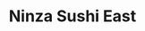 ---
layout: place
title: "Ninza Sushi East"
permalink: /kansas/wichita/ninza-sushi-east.html
stateAbbr: KS
stateName: Kansas
cityName: Wichita
place_id: ChIJ--nwHyz9uocRBf3fLZ4Yny8
photos:
  - name: >-
      places/ChIJ--nwHyz9uocRBf3fLZ4Yny8/photos/AUy1YQ1o77gi32SvXGZmhsLo3GWt7JEHssQNdRo3_7LQYz85pbi11j7SSiuqC4H80lF_uHeFf9zlDHXgdKqZEG9MiLbGi8MVRqvS-cCWO9Nd7ZYePInHx7U2GrOFlwsdIwizp-XCREoXCUSpFVbgsT8U5uVXkTYM64_R-HW9Nrhs4UO16dSU-NsaforrE3BZrwHzNLIynWP79eZbJQxe6r72YVfsGGxTg9Ft-OM5RDBB8Q86U1-1oaktGiGK1mroDGjRb9rp6nO6vfs40p5z2uBKmCPvi4r-xT6xUPkCibvigI8eKVM64fXa3r275WpwPd8f-ScnEIdpqX-ST4wZVplscyNanqhCn50cPCqCtQXZTR4gOyQtdra5DMFM_cJNF_pPPAf04jT-1htxULJxTHZON2zyBqCRruIWz7jARwD1yxBwQ4Ms
    widthPx: 4000
    heightPx: 2252
    authorAttributions:
      - displayName: JC Kirk
        uri: https://maps.google.com/maps/contrib/109222088308709974512
        photoUri: >-
          https://lh3.googleusercontent.com/a-/ALV-UjWPBoIPiWzqi1GmMO1G0iS-1AMxQXByJ7gySODFHbfaM5NgY6m4=s100-p-k-no-mo
    flagContentUri: >-
      https://www.google.com/local/imagery/report/?cb_client=maps_api_places.places_api&image_key=!1e10!2sCIHM0ogKEICAgIDBx7DyjgE&hl=en-US
    googleMapsUri: >-
      https://www.google.com/maps/place//data=!3m4!1e2!3m2!1sCIHM0ogKEICAgIDBx7DyjgE!2e10!4m2!3m1!1s0x87bafd2c1ff0e9fb:0x2f9f189e2ddffd05
  - name: >-
      places/ChIJ--nwHyz9uocRBf3fLZ4Yny8/photos/AUy1YQ0BNocurJGDRYPXhMfG7Yfj_IaDL-DDy-rHVgQo8A_OEZVTBOyLxpxLmJuZt7G8XDjRxhAMfk7x-9oCQL4PiHOZOpedl1wtyNd1g9eulG5D1al5k-GCmePR40kd6hz5ZzE9v9YfEuqeWO5WnB2cvjEkpoze3znSlt9kBDS6ectfqErB-Ky-w8zSRHjlADRKkb8p-a-IqLdnvlWKQJrLGF92VlCVIykYnaJDAFwmOq_C_mDL_e-yafYeivPhuGQQFLZ0bgDQAHCOe64zy-H-FgEKpbygO56hsGjKwxeKV-abs86S4ks0ud2Rivw1zXRF05EwJlkjKIKAyuXghZEbTO8VN65EbEOs4geo3tXZE5XFaruC9NEr6VQOYqsRhv2aHzgNc2oczZbzuL-jHLCPLJFJiwhkVqW9WgbVEjmTWD4
    widthPx: 4032
    heightPx: 1960
    authorAttributions:
      - displayName: Cassi B.
        uri: https://maps.google.com/maps/contrib/100316714715833836066
        photoUri: >-
          https://lh3.googleusercontent.com/a-/ALV-UjWVsAwveU22V-nx64f-QxUxINDt2TC7pfgl5xcTUI9WsvpLvjpRog=s100-p-k-no-mo
    flagContentUri: >-
      https://www.google.com/local/imagery/report/?cb_client=maps_api_places.places_api&image_key=!1e10!2sCIHM0ogKEICAgICcpcG-PA&hl=en-US
    googleMapsUri: >-
      https://www.google.com/maps/place//data=!3m4!1e2!3m2!1sCIHM0ogKEICAgICcpcG-PA!2e10!4m2!3m1!1s0x87bafd2c1ff0e9fb:0x2f9f189e2ddffd05
  - name: >-
      places/ChIJ--nwHyz9uocRBf3fLZ4Yny8/photos/AUy1YQ1p4Buqv_jvrwGr8wZ2oEoGiGDsR0kyU8fDrvmnDnGqeaKhnUF1zj263h5QD1V7tqc8oMB9XHbz3N8soBx5ZWeYQ55bFKwdXBeLjZ_qvoWBribKIKfk00-7yFK9jxDyb835Waq-RJSvc8bDAh5_BNvgeeGnwTA6mPsg4mELYyktP5eM4VotAHy_ZpzFAfsf7_5vel2PZr40OkgodxdAIJ7UWsLNNZ0Uliu3uKZNyWQ9ZFbnDKNSg6i0W0ihkccu5poNwlw_6y-BYzU9PHnmN1giJfCPsL_nCmfn11-10UTVoPkf0wI27bMkAh6fqN1yci0XsgE9ZNayS08GiEU1dboG-mBtw8rM5ELi9-R7YIDeh-1W6dE_vvtbFW3W0CdiaxL4aDsz4W6fXZnowuuQRxgAIv1XNGcyLouYjZipvf95j48
    widthPx: 3024
    heightPx: 4032
    authorAttributions:
      - displayName: David Nguyen
        uri: https://maps.google.com/maps/contrib/116983547749947476357
        photoUri: >-
          https://lh3.googleusercontent.com/a-/ALV-UjWqFqTh9ZfWkUn39loiazb-v5GStmwW0xCqcoCjGnLa6lkZFaWvUA=s100-p-k-no-mo
    flagContentUri: >-
      https://www.google.com/local/imagery/report/?cb_client=maps_api_places.places_api&image_key=!1e10!2sCIHM0ogKEICAgIDMm8W-1AE&hl=en-US
    googleMapsUri: >-
      https://www.google.com/maps/place//data=!3m4!1e2!3m2!1sCIHM0ogKEICAgIDMm8W-1AE!2e10!4m2!3m1!1s0x87bafd2c1ff0e9fb:0x2f9f189e2ddffd05
  - name: >-
      places/ChIJ--nwHyz9uocRBf3fLZ4Yny8/photos/AUy1YQ3SwSeOAsqfPjsNPQJEp98kvXsamTBFT8KXgb5p9titXDoIQOGxY8dPNx9L2Uqk9_ZYZqY5Ed-mPaHOzjW45H-Deiuqcdd8KhQHunR27py2n0llJJTB7Ag4voCqSWgqMxbS5ctgkohedoNtgasxv5zh0JDZXHtc5A-p7B_XW3_af3tSt8hpWosZG_q79EgzN9LI-36ykCniRYAyQ1IS0ufKEp7tgAYGWx7N-p-2Kr_HgnyGbBNTAp2e_aCwNcVGxhxLyQBDDo3nIceJeb20Cmm5UbZRkZjjH-XqJ3WM6394c7Lh3mYyHPy9KRQJht5qmhcOgkbQopB0PNXQQqKkKlRCLK6PONTWT9dc_s0iEmTWdahGrJrGRduEmpDCd1Z4FrDH_0ujN4C91J877hi5FYDZseJ6P6qRyNTC6nRhayW7Cio
    widthPx: 3600
    heightPx: 4800
    authorAttributions:
      - displayName: Nancy
        uri: https://maps.google.com/maps/contrib/101001857348080171736
        photoUri: >-
          https://lh3.googleusercontent.com/a-/ALV-UjVrzQ_-MzYpIZ3h91FTz6XfHBkj_spgGb1q48RU7MNyXnIYypBx=s100-p-k-no-mo
    flagContentUri: >-
      https://www.google.com/local/imagery/report/?cb_client=maps_api_places.places_api&image_key=!1e10!2sCIHM0ogKEICAgMCgveLFoQE&hl=en-US
    googleMapsUri: >-
      https://www.google.com/maps/place//data=!3m4!1e2!3m2!1sCIHM0ogKEICAgMCgveLFoQE!2e10!4m2!3m1!1s0x87bafd2c1ff0e9fb:0x2f9f189e2ddffd05
  - name: >-
      places/ChIJ--nwHyz9uocRBf3fLZ4Yny8/photos/AUy1YQ0qMNljJv5QhpyyUocMnIII6t-9fyNxBKPat0cW9Kj8lGrR20fu_BV86fXB8wg1-NaetvBxqDGEEPDQu9768sE8qcfg7v1aEzDfZ-dpYKZ4U9ENlsLYpwLMkgaguQibLvHqdgbwoddEpxbZ5cjVAS2qG8dsf3WGLeeItQMW3S8BiM8Hcu2cw3Eskg0fa-DF8fHSaOcsa9mjPst4TRvQ8YTN54pOdHlC_b6XYpdvpuTPnafRpUg9qKlCmfSgS0jVu130efNQZOQdnoHmoVG_-QIae4gl1dIF_adCiD_ZLPsXi3oALFX4wQlv38neLYBWJIKFgVusOXbejWWj13LpTuQqA76V0r_jRCQ-W2pD6j8zAxxr8S-j2-UOvU4MlY0WxkVpOfO_5ZRqjzA3V6vO9t57axPCkt5WGqYezTXZvxlEKJI
    widthPx: 4032
    heightPx: 3024
    authorAttributions:
      - displayName: Mike M
        uri: https://maps.google.com/maps/contrib/104796186558617748641
        photoUri: >-
          https://lh3.googleusercontent.com/a-/ALV-UjVcBEJfo3_bwDOo8LqPLl6ja47gih1Qc0T9ijQQ0M5HMQDL0gUCqA=s100-p-k-no-mo
    flagContentUri: >-
      https://www.google.com/local/imagery/report/?cb_client=maps_api_places.places_api&image_key=!1e10!2sCIHM0ogKEICAgIDjpvSAyQE&hl=en-US
    googleMapsUri: >-
      https://www.google.com/maps/place//data=!3m4!1e2!3m2!1sCIHM0ogKEICAgIDjpvSAyQE!2e10!4m2!3m1!1s0x87bafd2c1ff0e9fb:0x2f9f189e2ddffd05
  - name: >-
      places/ChIJ--nwHyz9uocRBf3fLZ4Yny8/photos/AUy1YQ1Kc6CAgNlyVY-zQ83lp-UiSUb8sryK5Wv6PShdYQznt0Rf09yL8IdMS4VkuQWjbCOs3NPhMOMcV1474-nMbooUrmW-cDHHnj1eJ9IUZOTHV2SUNbQRw4ULn6VnXrcM6OVTkv_37RttcNmS7WJmY_GGwtT596nSxEXV-ho4nIF_dMxAVorg2d-5aDtXEqroJVcx9A1yyPquwJ5VcgMdNBhgJyzIs30AgH-WHpUDcJTG77p0__L7_0z9WG5hQeMW_btQAveqXbfXy72EU4aju5lihci_9MD4hdw1w5dJmmkT_9arjETRACUqfFFkWy8-4ZgRcPf0mmxvwDScvKcXCDtZSB-FmNLBnjre1nGreAIWRNI8GoNhscprj4i0UOS3PQDs16Nt1otJPzAXyoEFZUk-PWT3x2hm6aAdF-vMOEfhVYV-
    widthPx: 4032
    heightPx: 3024
    authorAttributions:
      - displayName: Emmanuel Imbert
        uri: https://maps.google.com/maps/contrib/113789977737105947774
        photoUri: >-
          https://lh3.googleusercontent.com/a-/ALV-UjV7Vh9Cv1V6qfbke7ajcDECO0qQRm7H-7mt4UETQufpfKNmGEb-=s100-p-k-no-mo
    flagContentUri: >-
      https://www.google.com/local/imagery/report/?cb_client=maps_api_places.places_api&image_key=!1e10!2sCIHM0ogKEICAgIDHpb_KwAE&hl=en-US
    googleMapsUri: >-
      https://www.google.com/maps/place//data=!3m4!1e2!3m2!1sCIHM0ogKEICAgIDHpb_KwAE!2e10!4m2!3m1!1s0x87bafd2c1ff0e9fb:0x2f9f189e2ddffd05
  - name: >-
      places/ChIJ--nwHyz9uocRBf3fLZ4Yny8/photos/AUy1YQ1-CAFJ0urk-2WalKlIdELdofyaHwX3U2R72UDtJSNgyTjPPncWNzQcLXVOG_fkzeP-NR49IfGDsbznyT5U-5EzHoYZ1pws-SjzDEUfNdWL4y2qlEb37GlDltFPnVEItBIQ5dl7N2PnBD3sFAtzNYKvtcR4qvHPbRJl3FN6l2Nj1QMbmdcgXCv5lda2eDfe5rWomHboCQ6zEmn7OSUH_onUiOLg3MNYYIWjsPkAU7hnCtbdDnS4gTSzFWVHfA7mSkKto1Ly27YiTK_hn71s-BQUHE0JM5nfaMYVht7kG0wWxkblPc_86lyEjtlR28Gd3HVZ1ImPMsjGDPESEp0Ukj3EJmP5MPbovyL1d68fRIjGs57HKGW5Kp3sWgNcK0dvTlDI98PY7iJygzRG03fGjuAKsr7p5nN66QcQyFkWMEU
    widthPx: 4032
    heightPx: 3024
    authorAttributions:
      - displayName: Elijah Crist
        uri: https://maps.google.com/maps/contrib/111312365759402075459
        photoUri: >-
          https://lh3.googleusercontent.com/a-/ALV-UjVBoGvJ_jJyntybbtgxvt0A4P2qXzUEUwTLBiz1KGP8O0FYyIJj=s100-p-k-no-mo
    flagContentUri: >-
      https://www.google.com/local/imagery/report/?cb_client=maps_api_places.places_api&image_key=!1e10!2sCIHM0ogKEICAgID9huv6YA&hl=en-US
    googleMapsUri: >-
      https://www.google.com/maps/place//data=!3m4!1e2!3m2!1sCIHM0ogKEICAgID9huv6YA!2e10!4m2!3m1!1s0x87bafd2c1ff0e9fb:0x2f9f189e2ddffd05
  - name: >-
      places/ChIJ--nwHyz9uocRBf3fLZ4Yny8/photos/AUy1YQ3Ga178k2nqwTZgJo_6haV1Lx61Ru5G1N0uuvjEuj0BuU35MduJgx6OarGZS4RMJ4reNAUERBqWdPlD7waEO3me_0EW2kENHSgoPAnwVdKZLvm_6dCGUC-hTD4uhhaeAnZNIsymEVwyV7P3RkBXYiSq-cLSC8vyiqpmSob12VUPqBSGVJqM73dguiNrISdOHzjmPbN3Cm8YyRnORdTiVcGiq0UwOfe53PK85HHA6e2g885qLQa__GX7JioKbKxuHzc709zjNjGKgYFA1_D4-jphWk1cKvmXn2kdgu9-lB7xr0SBe8HvTazZ2FxWhgoOJY43w6PXuL9AN_76iH6iZp_cjArXLfZ-18T3ewlPZ27ACovSWmaQfuFEPOLe4flejfkXOX7VZwtNoT2VZcN614tVaTdf5Nv42ZR9wWRMtCaTBos
    widthPx: 4032
    heightPx: 3024
    authorAttributions:
      - displayName: Bonnie W
        uri: https://maps.google.com/maps/contrib/106418744892718410820
        photoUri: >-
          https://lh3.googleusercontent.com/a/ACg8ocL2skDlKzveRV51Xo1YzJbenwU3eWkvzJ89JYh-Zbkv1B5Zzw=s100-p-k-no-mo
    flagContentUri: >-
      https://www.google.com/local/imagery/report/?cb_client=maps_api_places.places_api&image_key=!1e10!2sCIHM0ogKEICAgICKs_GqxgE&hl=en-US
    googleMapsUri: >-
      https://www.google.com/maps/place//data=!3m4!1e2!3m2!1sCIHM0ogKEICAgICKs_GqxgE!2e10!4m2!3m1!1s0x87bafd2c1ff0e9fb:0x2f9f189e2ddffd05
  - name: >-
      places/ChIJ--nwHyz9uocRBf3fLZ4Yny8/photos/AUy1YQ36Xvm155ropOMLpUQnGTnbw1FMXlWAZy5G7HUdT7N7P9Gd2VdB7sf_rjf354qNZAAqt_GfBbeiC7JLkH1PLdiWfEqHKe3d2PyKgSJPwLz1m7oBHFOD1N12e4MUHAOjt1VlCsUi6jSCSCS2PDZV0PGaHbHyE0xQJfLHkmjD6_lJoFMInu2knfoCaQRduHnyAZalmPRokGkYYKMO2fv_z3o_QaaISEfFHkJE1r3xuiM-ckwQIVUW0ZjoWRUvvlv98riG7XC6JkLFVp_A4Tnw81nWHMT8kBRTtl9tKktdmj8qumVSzN-YiU4eUvvhj6s0iN7iVtJwFAHx7ngSsWTnll1e0YN6MuMaaVme65h30LO4XFvQxlIn6iDqIEHZfdPzcIZJMAVqyZYGdWveJwI9e-Eyx9bYTaKx_Br4CfSbCi0uPQ
    widthPx: 1512
    heightPx: 2016
    authorAttributions:
      - displayName: Robert Horton
        uri: https://maps.google.com/maps/contrib/117097664758403023323
        photoUri: >-
          https://lh3.googleusercontent.com/a-/ALV-UjUOwvoywAnFkectCG6MZ5UqM5xzM4KC3RQyG25lt-XIq4PvEisM=s100-p-k-no-mo
    flagContentUri: >-
      https://www.google.com/local/imagery/report/?cb_client=maps_api_places.places_api&image_key=!1e10!2sCIHM0ogKEICAgIC97IzYTQ&hl=en-US
    googleMapsUri: >-
      https://www.google.com/maps/place//data=!3m4!1e2!3m2!1sCIHM0ogKEICAgIC97IzYTQ!2e10!4m2!3m1!1s0x87bafd2c1ff0e9fb:0x2f9f189e2ddffd05
  - name: >-
      places/ChIJ--nwHyz9uocRBf3fLZ4Yny8/photos/AUy1YQ1xDdwCOs4tSQ-ZDzOO80-RKOBZWDu81Wl5H_2W4gZAR_I5u-hN_jq6VO70q6yX0I2hhoPlEA0VsohZtWfT8l1QV7U62DMsajWli3cYISPB0J_lXEjmodTvZGc1s5-znSswz3tGPWGrO5NO-mQpQV4S0N-QQhvQdrM9x1ih3gfZuVxkRJPvcckHD-JxsxVfZZZc_6vPJLJQ_97NJ7XCZCa-mcD3OXiSEj_mVsXNFCot9Tgt3x_W2Xp34N-oe0W3gYK-3ri4oeUL8gUvKMfZ5SNVwXj3xciwZT9cQuK_mLDE0uh1KfmJk6QspRQVuTEtjzVfEXw4mfzfJ9Ovkv9AAkAiXDr16IEM_3fW7yH-SDm4JWCAv1NRx8Wwx-ANnewVDX-QHTmR8gRQTGgKZi8gSP6ZieAE0-KV9ncjHgOTkAgxBZmz
    widthPx: 3600
    heightPx: 4800
    authorAttributions:
      - displayName: Nancy
        uri: https://maps.google.com/maps/contrib/101001857348080171736
        photoUri: >-
          https://lh3.googleusercontent.com/a-/ALV-UjVrzQ_-MzYpIZ3h91FTz6XfHBkj_spgGb1q48RU7MNyXnIYypBx=s100-p-k-no-mo
    flagContentUri: >-
      https://www.google.com/local/imagery/report/?cb_client=maps_api_places.places_api&image_key=!1e10!2sCIHM0ogKEICAgMCgveLFwQE&hl=en-US
    googleMapsUri: >-
      https://www.google.com/maps/place//data=!3m4!1e2!3m2!1sCIHM0ogKEICAgMCgveLFwQE!2e10!4m2!3m1!1s0x87bafd2c1ff0e9fb:0x2f9f189e2ddffd05
address: 306 N Rock Rd Suite 20, Wichita, KS 67206, USA
street: 306 N Rock Rd Suite 20
city: Wichita
state: KS
zip: '67206'
country: USA
neighborhood: null
latitude: '37.690427'
longitude: '-97.243864'
accessibility_options:
  wheelchairAccessibleParking: true
  wheelchairAccessibleEntrance: true
  wheelchairAccessibleRestroom: true
  wheelchairAccessibleSeating: true
business_status: OPERATIONAL
name: Ninza Sushi East
google_maps_links:
  directionsUri: >-
    https://www.google.com/maps/dir//''/data=!4m7!4m6!1m1!4e2!1m2!1m1!1s0x87bafd2c1ff0e9fb:0x2f9f189e2ddffd05!3e0
  placeUri: https://maps.google.com/?cid=3431488508733160709
  writeAReviewUri: >-
    https://www.google.com/maps/place//data=!4m3!3m2!1s0x87bafd2c1ff0e9fb:0x2f9f189e2ddffd05!12e1
  reviewsUri: >-
    https://www.google.com/maps/place//data=!4m4!3m3!1s0x87bafd2c1ff0e9fb:0x2f9f189e2ddffd05!9m1!1b1
  photosUri: >-
    https://www.google.com/maps/place//data=!4m3!3m2!1s0x87bafd2c1ff0e9fb:0x2f9f189e2ddffd05!10e5
primary_type: Sushi Restaurant
opening_hours:
  regular: null
  current: null
secondary_opening_hours:
  regular:
    weekdayDescriptions: null
    type: null
  current:
    weekdayDescriptions: null
    type: null
phone: null
price_level: null
price_range: null
rating: null
rating_count: 0
website: null
description: null
reviews: null
parking_options: null
payment_options: null
allow_dogs: null
curbside_pickup: null
delivery: null
dine_in: null
good_for_children: null
good_for_groups: null
good_for_sports: null
live_music: null
menu_for_children: null
outdoor_seating: null
reservable: null
restroom: null
serves_beer: null
serves_breakfast: null
serves_brunch: null
serves_cocktails: null
serves_coffee: null
serves_dinner: null
serves_dessert: null
serves_lunch: null
serves_vegetarian_food: null
serves_wine: null
takeout: null
slug: Ninza-Sushi-East

---